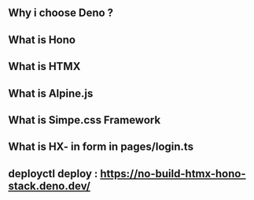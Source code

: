 ## Why i choose Deno ? 

## What is Hono 

## What is HTMX

## What is Alpine.js

## What is Simpe.css Framework

## What is HX- in form in pages/login.ts

## deployctl deploy : https://no-build-htmx-hono-stack.deno.dev/
